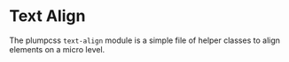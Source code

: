 # Text Align

The plumpcss <code>text-align</code> module is a simple file of helper classes to align elements on a micro level.
